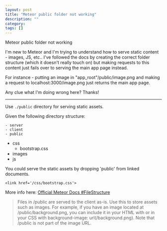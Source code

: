 ```yaml
---
layout: post
title: "Meteor public folder not working"
description: ""
category:
tags: []
---
```


Meteor public folder not working


I'm new to Meteor and I'm trying to understand how to serve static content - images, JS, etc.. I've followed the docs by creating the correct folder structure (which it doesn't really touch on) but making requests to this content just fails over to serving the main app page instead.

For instance - putting an image in "app\_root"/public/image.png and making a request to localhost:3000/image.png just returns the main app page.

Any clue what I'm doing wrong here? Thanks!


--------------------------------------- 
Use `./public` directory for serving static assets.

Given the following directory structure:

    - server
    - client
    - public
- css
  - bootstrap.css
- images
- js

You could serve the static assets by dropping 'public' from linked documents.

`<link href='/css/bootstrap.css'>`

More info here: [Official Meteor Docs #FileStructure](https://docs.meteor.com/#/basic/filestructure)

> Files in /public are served to the client as-is. Use this to store assets such as images. For example, if you have an image located at /public/background.png, you can include it in your HTML with or in your CSS with background-image: url(/background.png). Note that /public is not part of the image URL.
